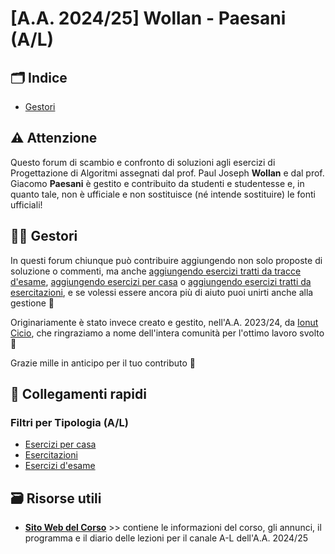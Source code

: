 # [A.A. 2024/25] Wollan - Paesani (A/L)

## 🗂 Indice

- [Gestori](#%EF%B8%8F-gestori)

## ⚠️ Attenzione

Questo forum di scambio e confronto di soluzioni agli esercizi di Progettazione di Algoritmi assegnati dal prof. Paul Joseph **Wollan** e dal prof. Giacomo **Paesani** è gestito e contribuito da studenti e studentesse e, in quanto tale, non è ufficiale e non sostituisce (né intende sostituire) le fonti ufficiali!

## 👷‍♀️ Gestori

In questi forum chiunque può contribuire aggiungendo non solo proposte di soluzione o commenti, ma anche [aggiungendo esercizi tratti da tracce d'esame](../../../discussions/new?category=esami-a-l), [aggiungendo esercizi per casa](../../../discussions/new?category=esercizi-a-l) o [aggiungendo esercizi tratti da esercitazioni](../../../discussions/new?category=esercitazioni-a-l), e se volessi essere ancora più di aiuto puoi unirti anche alla gestione 🙂

Originariamente è stato invece creato e gestito, nell'A.A. 2023/24, da [Ionut Cicio](https://github.com/CuriousCI), che ringraziamo a nome dell'intera comunità per l'ottimo lavoro svolto 💪

Grazie mille in anticipo per il tuo contributo 🙌

## 🔗 Collegamenti rapidi

### Filtri per Tipologia (A/L)

- [Esercizi per casa](../../../discussions/categories/esercizi-a-l)
- [Esercitazioni](../../../discussions/categories/esercitazioni-a-l)
- [Esercizi d'esame](../../../discussions/categories/esami-a-l)

## 🗃 Risorse utili

- [**Sito Web del Corso**](http://wwwusers.di.uniroma1.it/~wollan/Prog_Alg/index.html) >> contiene le informazioni del corso, gli annunci, il programma e il diario delle lezioni per il canale A-L dell'A.A. 2024/25
